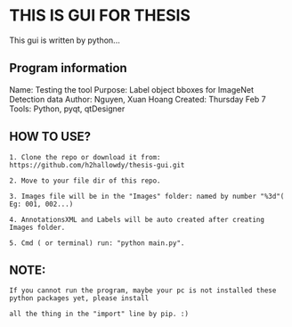 # THIS IS GUI FOR THESIS
This gui is written by python... 

## Program information
Name:             Testing the tool
Purpose:          Label object bboxes for ImageNet Detection data
Author:           Nguyen, Xuan Hoang
Created:          Thursday Feb 7
Tools:            Python, pyqt, qtDesigner


## HOW TO USE?
    1. Clone the repo or download it from: https://github.com/h2hallowdy/thesis-gui.git

    2. Move to your file dir of this repo.

    3. Images file will be in the "Images" folder: named by number "%3d"( Eg: 001, 002...)

    4. AnnotationsXML and Labels will be auto created after creating Images folder.

    5. Cmd ( or terminal) run: "python main.py".

## NOTE:

    If you cannot run the program, maybe your pc is not installed these python packages yet, please install 

    all the thing in the "import" line by pip. :)
